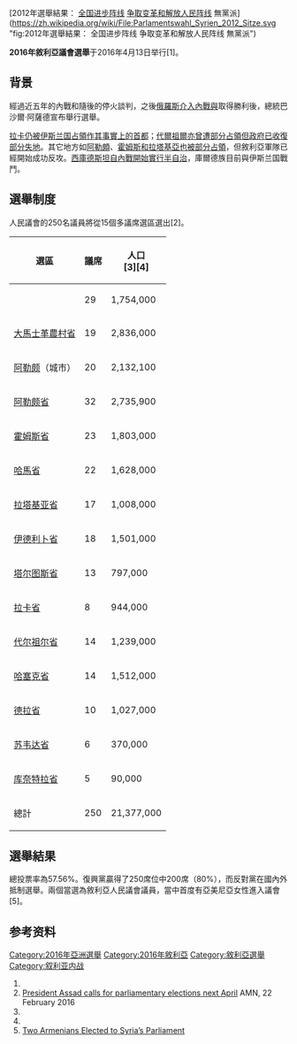 [2012年選舉結果：
[全国进步阵线](https://zh.wikipedia.org/wiki/全国进步阵线 "wikilink")
[争取变革和解放人民阵线](https://zh.wikipedia.org/wiki/争取变革和解放人民阵线 "wikilink")
無黨派](https://zh.wikipedia.org/wiki/File:Parlamentswahl_Syrien_2012_Sitze.svg "fig:2012年選舉結果：  全国进步阵线  争取变革和解放人民阵线  無黨派")

**2016年敘利亞議會選舉**于2016年4月13日举行\[1\]。

## 背景

經過近五年的內戰和隨後的停火談判，之後[俄羅斯介入內戰與](../Page/俄羅斯在敘利亞內戰的軍事介入.md "wikilink")取得勝利後，總統巴沙爾·阿薩德宣布舉行選舉。

[拉卡仍被](../Page/拉卡.md "wikilink")[伊斯兰国占領作其事實上的首都](../Page/伊斯兰国.md "wikilink")；[代爾祖爾亦曾遭部分占領但政府已收復部分失地](https://zh.wikipedia.org/wiki/代爾祖爾 "wikilink")。其它地方如[阿勒頗](https://zh.wikipedia.org/wiki/阿勒頗 "wikilink")、[霍姆斯和](../Page/霍姆斯_\(敘利亞\).md "wikilink")[拉塔基亞也被部分占領](https://zh.wikipedia.org/wiki/拉塔基亞 "wikilink")，但敘利亞軍隊已經開始成功反攻。[西庫德斯坦自內戰開始實行半自治](https://zh.wikipedia.org/wiki/西庫德斯坦 "wikilink")，庫爾德族目前與伊斯兰国戰鬥。

## 選舉制度

人民議會的250名議員將從15個多議席選區選出\[2\]。

<table>
<thead>
<tr class="header">
<th><p>選區</p></th>
<th><p>議席</p></th>
<th><p>人口<br />
[3][4]</p></th>
</tr>
</thead>
<tbody>
<tr class="odd">
<td></td>
<td><p>29</p></td>
<td><p>1,754,000</p></td>
</tr>
<tr class="even">
<td><p><a href="https://zh.wikipedia.org/wiki/大馬士革農村省" title="wikilink">大馬士革農村省</a></p></td>
<td><p>19</p></td>
<td><p>2,836,000</p></td>
</tr>
<tr class="odd">
<td><p><a href="../Page/阿勒颇.md" title="wikilink">阿勒颇</a>（城市）</p></td>
<td><p>20</p></td>
<td><p>2,132,100</p></td>
</tr>
<tr class="even">
<td><p><a href="https://zh.wikipedia.org/wiki/阿勒颇省" title="wikilink">阿勒颇省</a></p></td>
<td><p>32</p></td>
<td><p>2,735,900</p></td>
</tr>
<tr class="odd">
<td><p><a href="https://zh.wikipedia.org/wiki/霍姆斯省" title="wikilink">霍姆斯省</a></p></td>
<td><p>23</p></td>
<td><p>1,803,000</p></td>
</tr>
<tr class="even">
<td><p><a href="https://zh.wikipedia.org/wiki/哈馬省" title="wikilink">哈馬省</a></p></td>
<td><p>22</p></td>
<td><p>1,628,000</p></td>
</tr>
<tr class="odd">
<td><p><a href="https://zh.wikipedia.org/wiki/拉塔基亚省" title="wikilink">拉塔基亚省</a></p></td>
<td><p>17</p></td>
<td><p>1,008,000</p></td>
</tr>
<tr class="even">
<td><p><a href="../Page/伊德利卜省.md" title="wikilink">伊德利卜省</a></p></td>
<td><p>18</p></td>
<td><p>1,501,000</p></td>
</tr>
<tr class="odd">
<td><p><a href="https://zh.wikipedia.org/wiki/塔尔图斯省" title="wikilink">塔尔图斯省</a></p></td>
<td><p>13</p></td>
<td><p>797,000</p></td>
</tr>
<tr class="even">
<td><p><a href="https://zh.wikipedia.org/wiki/拉卡省" title="wikilink">拉卡省</a></p></td>
<td><p>8</p></td>
<td><p>944,000</p></td>
</tr>
<tr class="odd">
<td><p><a href="https://zh.wikipedia.org/wiki/代尔祖尔省" title="wikilink">代尔祖尔省</a></p></td>
<td><p>14</p></td>
<td><p>1,239,000</p></td>
</tr>
<tr class="even">
<td><p><a href="https://zh.wikipedia.org/wiki/哈塞克省" title="wikilink">哈塞克省</a></p></td>
<td><p>14</p></td>
<td><p>1,512,000</p></td>
</tr>
<tr class="odd">
<td><p><a href="../Page/德拉省.md" title="wikilink">德拉省</a></p></td>
<td><p>10</p></td>
<td><p>1,027,000</p></td>
</tr>
<tr class="even">
<td><p><a href="https://zh.wikipedia.org/wiki/苏韦达省" title="wikilink">苏韦达省</a></p></td>
<td><p>6</p></td>
<td><p>370,000</p></td>
</tr>
<tr class="odd">
<td><p><a href="https://zh.wikipedia.org/wiki/库奈特拉省" title="wikilink">库奈特拉省</a></p></td>
<td><p>5</p></td>
<td><p>90,000</p></td>
</tr>
<tr class="even">
<td><p>總計</p></td>
<td><p>250</p></td>
<td><p>21,377,000</p></td>
</tr>
</tbody>
</table>

## 選舉結果

總投票率為57.56%。復興黨贏得了250席位中200席（80%），而反對黨在國內外抵制選舉。兩個當選為敘利亞人民議會議員，當中首度有亞美尼亞女性進入議會\[5\]。

## 参考资料

[Category:2016年亞洲選舉](https://zh.wikipedia.org/wiki/Category:2016年亞洲選舉 "wikilink")
[Category:2016年敘利亞](https://zh.wikipedia.org/wiki/Category:2016年敘利亞 "wikilink")
[Category:敘利亞選舉](https://zh.wikipedia.org/wiki/Category:敘利亞選舉 "wikilink")
[Category:叙利亚内战](https://zh.wikipedia.org/wiki/Category:叙利亚内战 "wikilink")

1.
2.  [President Assad calls for parliamentary elections next
    April](https://www.almasdarnews.com/article/president-assad-calls-for-parliamentary-elections-next-april/)
    AMN, 22 February 2016
3.
4.
5.  [Two Armenians Elected to Syria’s
    Parliament](http://armenianweekly.com/2016/04/16/two-armenians-elected-to-syrias-parliament/)